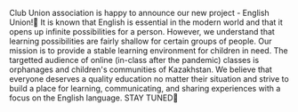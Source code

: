 Club Union association is happy to announce our new project - English Union!🤩 It is known that English is essential in the modern world and that it opens up infinite possibilities for a person. However, we understand that learning possibilities are fairly shallow for certain groups of people. Our mission is to provide a stable learning environment for children in need. The targetted audience of online (in-class after the pandemic) classes is orphanages and children's communities of Kazakhstan. We believe that everyone deserves a quality education no matter their situation and strive to build a place for learning, communicating, and sharing experiences with a focus on the English language. 
STAY TUNED🌟